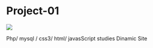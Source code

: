 # Project-01
<img src="https://github.com/brunoalveslp/Project-01/tree/master/img/01.jpg">

Php/ mysql / css3/ html/ javasScript studies Dinamic Site

